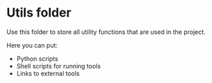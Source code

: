 # Utils folder
Use this folder to store all utility functions that are used in the project.

Here you can put:
- Python scripts
- Shell scripts for running tools
- Links to external tools
